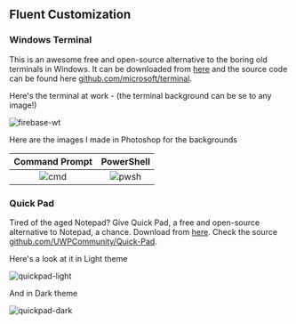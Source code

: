 ## Fluent Customization

### Windows Terminal

This is an awesome free and open-source alternative to the boring old terminals in Windows. It can be downloaded from [here](https://www.microsoft.com/en-us/p/windows-terminal-preview/9n0dx20hk701?activetab=pivot:overviewtab) and the source code can be found here [github.com/microsoft/terminal](https://github.com/microsoft/terminal).

Here's the terminal at work - (the terminal background can be se to any image!)

![firebase-wt](https://raw.githubusercontent.com/rashil2000/Fluent-Customization/master/Windows%20Terminal%20%2B%20Quickpad/Screenshot%20(101).png)

Here are the images I made in Photoshop for the backgrounds

Command Prompt            |  PowerShell
:-------------------------:|:-------------------------:
![cmd](https://raw.githubusercontent.com/rashil2000/Fluent-Customization/master/Windows%20Terminal%20%2B%20Quickpad/Command.jpg) | ![pwsh](https://raw.githubusercontent.com/rashil2000/Fluent-Customization/master/Windows%20Terminal%20%2B%20Quickpad/Powershell.jpeg)

### Quick Pad

Tired of the aged Notepad? Give Quick Pad, a free and open-source alternative to Notepad, a chance. Download from [here](https://www.microsoft.com/en-us/p/quick-pad-fluent-notepad-app/9pdlwqhtlsv3?activetab=pivot:overviewtab). Check the source [github.com/UWPCommunity/Quick-Pad](https://github.com/UWPCommunity/Quick-Pad).

Here's a look at it in Light theme

![quickpad-light](https://raw.githubusercontent.com/rashil2000/Fluent-Customization/master/Windows%20Terminal%20%2B%20Quickpad/Screenshot%20(155).png)

And in Dark theme

![quickpad-dark](https://raw.githubusercontent.com/rashil2000/Fluent-Customization/master/Windows%20Terminal%20%2B%20Quickpad/Screenshot%20(153).png)